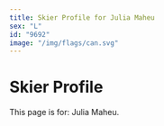 ```yaml
---
title: Skier Profile for Julia Maheu
sex: "L"
id: "9692"
image: "/img/flags/can.svg" 
---
```


# Skier Profile

This page is for: Julia Maheu.
    